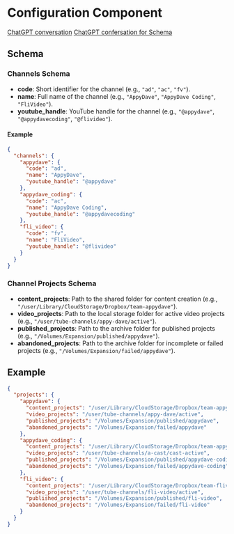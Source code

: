 # Configuration Component

[ChatGPT conversation](https://chatgpt.com/g/g-4dMsIRK3E-ruby-script-assistant/c/d8ea5960-071b-48aa-9fd9-554ca302c7dd)
[ChatGPT confersation for Schema](https://chatgpt.com/c/bb93e7ac-f139-44f9-8b9c-4e74ac2fa461)

## Schema

### Channels Schema

- **code**: Short identifier for the channel (e.g., `"ad"`, `"ac"`, `"fv"`).
- **name**: Full name of the channel (e.g., `"AppyDave"`, `"AppyDave Coding"`, `"FliVideo"`).
- **youtube_handle**: YouTube handle for the channel (e.g., `"@appydave"`, `"@appydavecoding"`, `"@flivideo"`).

#### Example

```json
{
  "channels": {
    "appydave": {
      "code": "ad",
      "name": "AppyDave",
      "youtube_handle": "@appydave"
    },
    "appydave_coding": {
      "code": "ac",
      "name": "AppyDave Coding",
      "youtube_handle": "@appydavecoding"
    },
    "fli_video": {
      "code": "fv",
      "name": "FliVideo",
      "youtube_handle": "@flivideo"
    }
  }
}
```

### Channel Projects Schema

- **content_projects**: Path to the shared folder for content creation (e.g., `"/user/Library/CloudStorage/Dropbox/team-appydave"`).
- **video_projects**: Path to the local storage folder for active video projects (e.g., `"/user/tube-channels/appy-dave/active"`).
- **published_projects**: Path to the archive folder for published projects (e.g., `"/Volumes/Expansion/published/appydave"`).
- **abandoned_projects**: Path to the archive folder for incomplete or failed projects (e.g., `"/Volumes/Expansion/failed/appydave"`).

## Example
```json
{
  "projects": {
    "appydave": {
      "content_projects": "/user/Library/CloudStorage/Dropbox/team-appydave",
      "video_projects": "/user/tube-channels/appy-dave/active",
      "published_projects": "/Volumes/Expansion/published/appydave",
      "abandoned_projects": "/Volumes/Expansion/failed/appydave"
    },
    "appydave_coding": {
      "content_projects": "/user/Library/CloudStorage/Dropbox/team-appydavecoding",
      "video_projects": "/user/tube-channels/a-cast/cast-active",
      "published_projects": "/Volumes/Expansion/published/appydave-coding",
      "abandoned_projects": "/Volumes/Expansion/failed/appydave-coding"
    },
    "fli_video": {
      "content_projects": "/user/Library/CloudStorage/Dropbox/team-flivideo",
      "video_projects": "/user/tube-channels/fli-video/active",
      "published_projects": "/Volumes/Expansion/published/fli-video",
      "abandoned_projects": "/Volumes/Expansion/failed/fli-video"
    }
  }
}
```